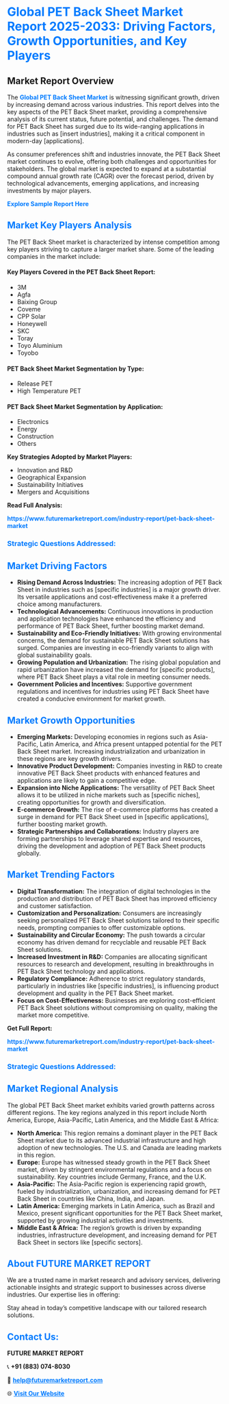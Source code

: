 <h1 style="color: #007BFF;">Global PET Back Sheet Market Report 2025-2033: Driving Factors, Growth Opportunities, and Key Players</h1>

<section id="overview">
<h2>Market Report Overview</h2>
<p>The <a href="https://www.futuremarketreport.com/industry-report/pet-back-sheet-market" style="color: #007BFF; text-decoration: none;"><strong>Global PET Back Sheet Market</strong></a> is witnessing significant growth, driven by increasing demand across various industries. This report delves into the key aspects of the PET Back Sheet market, providing a comprehensive analysis of its current status, future potential, and challenges. The demand for PET Back Sheet has surged due to its wide-ranging applications in industries such as [insert industries], making it a critical component in modern-day [applications].</p>
<p>As consumer preferences shift and industries innovate, the PET Back Sheet market continues to evolve, offering both challenges and opportunities for stakeholders. The global market is expected to expand at a substantial compound annual growth rate (CAGR) over the forecast period, driven by technological advancements, emerging applications, and increasing investments by major players.</p>
</section>

<section id="overview">
<p><a href="https://www.futuremarketreport.com/request-sample/reportId=55518" style="color: #007BFF; text-decoration: none;"><strong>Explore Sample Report Here</strong></a></p>
</section>

<section id="key-players">
<h2 style="color: #007BFF;">Market Key Players Analysis</h2>
<p>The PET Back Sheet market is characterized by intense competition among key players striving to capture a larger market share. Some of the leading companies in the market include:</p>
<h4>Key Players Covered in the PET Back Sheet Report:</h4>
<ul><li>3M</li><li>Agfa</li><li>Baixing Group</li><li>Coveme</li><li>CPP Solar</li><li>Honeywell</li><li>SKC</li><li>Toray</li><li>Toyo Aluminium</li><li>Toyobo</li></ul>
<h4>PET Back Sheet Market Segmentation by Type:</h4>
<ul><li>Release PET</li><li>High Temperature PET</li></ul>

<h4>PET Back Sheet Market Segmentation by Application:</h4>
<ul><li>Electronics</li><li>Energy</li><li>Construction</li><li>Others</li></ul>
<p><strong>Key Strategies Adopted by Market Players:</strong></p>
<ul>
<li>Innovation and R&D</li>
<li>Geographical Expansion</li>
<li>Sustainability Initiatives</li>
<li>Mergers and Acquisitions</li>
</ul>
</section>

<section>
<p><strong>Read Full Analysis: </strong></p><a href="https://www.futuremarketreport.com/industry-report/pet-back-sheet-market" style="color: #007BFF; text-decoration: none;"><strong>https://www.futuremarketreport.com/industry-report/pet-back-sheet-market</strong></a>
<h3 style="color: #007BFF;">Strategic Questions Addressed:</h3>
</section>

<section id="driving-factors">
<h2 style="color: #007BFF;">Market Driving Factors</h2>
<ul>
<li><strong>Rising Demand Across Industries:</strong> The increasing adoption of PET Back Sheet in industries such as [specific industries] is a major growth driver. Its versatile applications and cost-effectiveness make it a preferred choice among manufacturers.</li>
<li><strong>Technological Advancements:</strong> Continuous innovations in production and application technologies have enhanced the efficiency and performance of PET Back Sheet, further boosting market demand.</li>
<li><strong>Sustainability and Eco-Friendly Initiatives:</strong> With growing environmental concerns, the demand for sustainable PET Back Sheet solutions has surged. Companies are investing in eco-friendly variants to align with global sustainability goals.</li>
<li><strong>Growing Population and Urbanization:</strong> The rising global population and rapid urbanization have increased the demand for [specific products], where PET Back Sheet plays a vital role in meeting consumer needs.</li>
<li><strong>Government Policies and Incentives:</strong> Supportive government regulations and incentives for industries using PET Back Sheet have created a conducive environment for market growth.</li>
</ul>
</section>

<section id="growth-opportunities">
<h2 style="color: #007BFF;">Market Growth Opportunities</h2>
<ul>
<li><strong>Emerging Markets:</strong> Developing economies in regions such as Asia-Pacific, Latin America, and Africa present untapped potential for the PET Back Sheet market. Increasing industrialization and urbanization in these regions are key growth drivers.</li>
<li><strong>Innovative Product Development:</strong> Companies investing in R&D to create innovative PET Back Sheet products with enhanced features and applications are likely to gain a competitive edge.</li>
<li><strong>Expansion into Niche Applications:</strong> The versatility of PET Back Sheet allows it to be utilized in niche markets such as [specific niches], creating opportunities for growth and diversification.</li>
<li><strong>E-commerce Growth:</strong> The rise of e-commerce platforms has created a surge in demand for PET Back Sheet used in [specific applications], further boosting market growth.</li>
<li><strong>Strategic Partnerships and Collaborations:</strong> Industry players are forming partnerships to leverage shared expertise and resources, driving the development and adoption of PET Back Sheet products globally.</li>
</ul>
</section>

<section id="trending-factors">
<h2 style="color: #007BFF;">Market Trending Factors</h2>
<ul>
<li><strong>Digital Transformation:</strong> The integration of digital technologies in the production and distribution of PET Back Sheet has improved efficiency and customer satisfaction.</li>
<li><strong>Customization and Personalization:</strong> Consumers are increasingly seeking personalized PET Back Sheet solutions tailored to their specific needs, prompting companies to offer customizable options.</li>
<li><strong>Sustainability and Circular Economy:</strong> The push towards a circular economy has driven demand for recyclable and reusable PET Back Sheet solutions.</li>
<li><strong>Increased Investment in R&D:</strong> Companies are allocating significant resources to research and development, resulting in breakthroughs in PET Back Sheet technology and applications.</li>
<li><strong>Regulatory Compliance:</strong> Adherence to strict regulatory standards, particularly in industries like [specific industries], is influencing product development and quality in the PET Back Sheet market.</li>
<li><strong>Focus on Cost-Effectiveness:</strong> Businesses are exploring cost-efficient PET Back Sheet solutions without compromising on quality, making the market more competitive.</li>
</ul>
</section>

<section>
<p><strong>Get Full Report: </strong></p><a href="https://www.futuremarketreport.com/industry-report/pet-back-sheet-market" style="color: #007BFF; text-decoration: none;"><strong>https://www.futuremarketreport.com/industry-report/pet-back-sheet-market</strong></a>
<h3 style="color: #007BFF;">Strategic Questions Addressed:</h3>
</section>


<section id="regional-analysis">
<h2 style="color: #007BFF;">Market Regional Analysis</h2>
<p>The global PET Back Sheet market exhibits varied growth patterns across different regions. The key regions analyzed in this report include North America, Europe, Asia-Pacific, Latin America, and the Middle East & Africa:</p>
<ul>
<li><strong>North America:</strong> This region remains a dominant player in the PET Back Sheet market due to its advanced industrial infrastructure and high adoption of new technologies. The U.S. and Canada are leading markets in this region.</li>
<li><strong>Europe:</strong> Europe has witnessed steady growth in the PET Back Sheet market, driven by stringent environmental regulations and a focus on sustainability. Key countries include Germany, France, and the U.K.</li>
<li><strong>Asia-Pacific:</strong> The Asia-Pacific region is experiencing rapid growth, fueled by industrialization, urbanization, and increasing demand for PET Back Sheet in countries like China, India, and Japan.</li>
<li><strong>Latin America:</strong> Emerging markets in Latin America, such as Brazil and Mexico, present significant opportunities for the PET Back Sheet market, supported by growing industrial activities and investments.</li>
<li><strong>Middle East & Africa:</strong> The region’s growth is driven by expanding industries, infrastructure development, and increasing demand for PET Back Sheet in sectors like [specific sectors].</li>
</ul>
</section>

<footer>
<h2 style="color: #007BFF;">About FUTURE MARKET REPORT</h2>
<p>We are a trusted name in market research and advisory services, delivering actionable insights and strategic support to businesses across diverse industries. Our expertise lies in offering:</p>

<p>Stay ahead in today’s competitive landscape with our tailored research solutions.</p>

<h2 style="color: #007BFF;">Contact Us:</h2>
<p><strong>FUTURE MARKET REPORT</strong></p>
<p>📞 <strong>+91 (883) 074-8030</strong></p>
<p>📧 <strong><a href="mailto:help@futuremarketreport.com" style="color: #007BFF;">help@futuremarketreport.com</a></strong></p>
<p>🌐 <strong><a href="https://www.futuremarketreport.com/" style="color: #007BFF;">Visit Our Website</a></strong></p>
</footer>